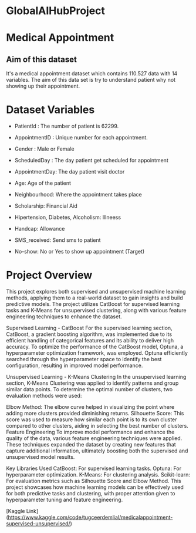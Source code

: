 # GlobalAIHubProject

# Medical Appointment

## Aim of this dataset

It's a medical appointment dataset which contains 110.527 data with 14 variables. The aim of this data set is try to understand patient why not showing up their appointment.

# Dataset Variables

- PatientId : The number of patient is 62299.

- AppointmentID : Unique number for each appointment.

- Gender : Male or Female

- ScheduledDay : The day patient get scheduled for appointment

- AppointmentDay: The day patient visit doctor

- Age: Age of the patient

- Neighbourhood: Where the appointment takes place

- Scholarship: Financial Aid

- Hipertension, Diabetes, Alcoholism: Illneess

- Handcap: Allowance

- SMS_received: Send sms to patient

- No-show: No or Yes to show up appointment (Target)

# Project Overview

This project explores both supervised and unsupervised machine learning methods, applying them to a real-world dataset to gain insights and build predictive models. The project utilizes CatBoost for supervised learning tasks and K-Means for unsupervised clustering, along with various feature engineering techniques to enhance the dataset.

Supervised Learning - CatBoost
For the supervised learning section, CatBoost, a gradient boosting algorithm, was implemented due to its efficient handling of categorical features and its ability to deliver high accuracy. To optimize the performance of the CatBoost model, Optuna, a hyperparameter optimization framework, was employed. Optuna efficiently searched through the hyperparameter space to identify the best configuration, resulting in improved model performance.

Unsupervised Learning - K-Means Clustering
In the unsupervised learning section, K-Means Clustering was applied to identify patterns and group similar data points. To determine the optimal number of clusters, two evaluation methods were used:

Elbow Method: The elbow curve helped in visualizing the point where adding more clusters provided diminishing returns.
Silhouette Score: This score was used to measure how similar each point is to its own cluster compared to other clusters, aiding in selecting the best number of clusters.
Feature Engineering
To improve model performance and enhance the quality of the data, various feature engineering techniques were applied. These techniques expanded the dataset by creating new features that capture additional information, ultimately boosting both the supervised and unsupervised model results.

Key Libraries Used
CatBoost: For supervised learning tasks.
Optuna: For hyperparameter optimization.
K-Means: For clustering analysis.
Scikit-learn: For evaluation metrics such as Silhouette Score and Elbow Method.
This project showcases how machine learning models can be effectively used for both predictive tasks and clustering, with proper attention given to hyperparameter tuning and feature engineering.

[Kaggle Link] (https://www.kaggle.com/code/tugceerdemlial/medicalappointment-supervised-unsupervised/)
